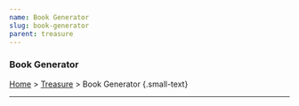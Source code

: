 ```yaml
---
name: Book Generator
slug: book-generator
parent: treasure
---
```

### Book Generator
[Home](dm-operations-center) > [Treasure](treasure-menu) > Book Generator {.small-text}



<hr/>